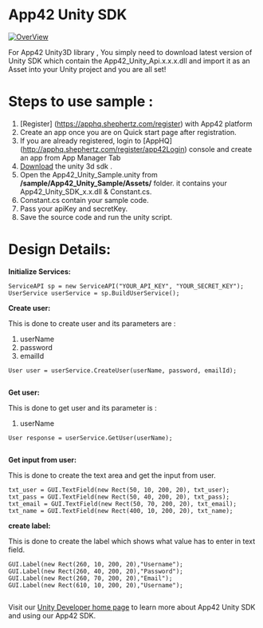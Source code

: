 App42 Unity SDK
===============

[![OverView](http://www.shephertz.com/images/logo/app42_cloud.png)](http://api.shephertz.com/)

For App42 Unity3D library , You simply need to download latest version of Unity SDK which contain the App42_Unity_Api.x.x.x.dll and import it as an Asset into your Unity project 
and you are all set!

# Steps to use sample : 

1. [Register] (https://apphq.shephertz.com/register) with App42 platform
2. Create an app once you are on Quick start page after registration.
3. If you are already registered, login to [AppHQ] (http://apphq.shephertz.com/register/app42Login) console and create an app from App Manager Tab
4. [Download](https://github.com/shephertz/App42_Unity3D_SDK/archive/master.zip) the unity 3d sdk .
5. Open the App42_Unity_Sample.unity from  **/sample/App42_Unity_Sample/Assets/** folder. it contains your App42_Unity_SDK_x.x.dll & Constant.cs.
6. Constant.cs contain your sample code.
7. Pass your apiKey and secretKey.
8. Save the source code and run the unity script.


# Design Details:

__Initialize Services:__

```
ServiceAPI sp = new ServiceAPI("YOUR_API_KEY", "YOUR_SECRET_KEY");
UserService userService = sp.BuildUserService();
```

__Create user:__

This is done to create user and its parameters are :
1. userName
2. password
3. emailId

```
User user = userService.CreateUser(userName, password, emailId);
         
```

__Get user:__

This is done to get user and its parameter is :
1. userName

```
User response = userService.GetUser(userName);
         
```

__Get input from user:__

This is done to create the text area and get the input from user.

```
txt_user = GUI.TextField(new Rect(50, 10, 200, 20), txt_user);
txt_pass = GUI.TextField(new Rect(50, 40, 200, 20), txt_pass);
txt_email = GUI.TextField(new Rect(50, 70, 200, 20), txt_email);
txt_name = GUI.TextField(new Rect(400, 10, 200, 20), txt_name);
```


__create label:__

This is done to create the label which shows what value has to enter in text field.

```
GUI.Label(new Rect(260, 10, 200, 20),"Username");
GUI.Label(new Rect(260, 40, 200, 20),"Password");
GUI.Label(new Rect(260, 70, 200, 20),"Email");
GUI.Label(new Rect(610, 10, 200, 20),"Username");
      
```


Visit our [Unity Developer home page](http://api.shephertz.com/app42-dev/unity3d-backend-apis.php) to learn more about App42 Unity SDK and using our App42 SDK.
